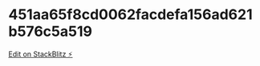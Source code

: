 # 451aa65f8cd0062facdefa156ad621b576c5a519

[Edit on StackBlitz ⚡️](https://stackblitz.com/edit/stackblitz-starters-qf1roj)